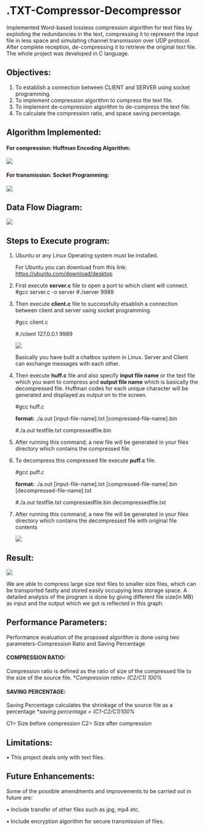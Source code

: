 # .TXT-Compressor-Decompressor
Implemented Word-based lossless compression algorithm for text files by exploiting the redundancies in the text, compressing  it to represent the input file in less space and simulating channel transmission over UDP protocol. After complete reception, de-compressing it to retrieve the original text file. The whole project was developed in C language. 

## Objectives:
1. To establish a connection between CLIENT and SERVER using socket programming.
2. To implement compression  algorithm to compress the  text file.
3. To implement  de-compression algorithm to de-compress the text file.
4. To calculate the compression ratio, and space saving percentage. 


## Algorithm Implemented:

#### For compression: Huffman Encoding Algorithm:
![](/Picture2.png)

#### For transmission: Socket Programming:
![](/socket_programming.jpg)

## Data Flow Diagram:
![](/dfd_new.png)

## Steps to Execute program:
1. Ubuntu or any Linux Operating system must be installed.

   For Ubuntu you can download from this link: https://ubuntu.com/download/desktop
2. First execute **server.c** file to open a port to which client will connect.
   #gcc server.c -o server
   #./server 9989
   
3. Then execute **client.c** file to successfully etsablish a connection between client and server using socket programming.

   #gcc client.c
   
   #./client 127.0.0.1 9989
   
   ![](connection1%20(1).png)
   
   Basically you have built a chatbox system in Linux. Server and Client can exchange messages with each other.
4. Then execute **huff.c** file and also specify **input file name** or the text file which you want to compress and **output file          name** which is basically the decompressed file. Huffman codes for each unique character will be generated and displayed as output on    to the screen.

   #gcc huff.c
   
   **format:** ./a.out [input-file-name].txt [compressed-file-name].bin
   
   #./a.out testfile.txt compressedfile.bin
   
5. After running this command, a new file will be generated in your files directory which contains the compressed file. 
6. To decompress this compressed file execute **puff.c** file.

   #gcc puff.c
   
   **format:** ./a.out [input-file-name].txt [compressed-file-name].bin [decompressed-file-name].txt
   
   #./a.out testfile.txt compressedfile.bin decompressedfile.txt
   
7. After running this command, a new file will be generated in your files directory which contains the decompressed file with original     file contents 
   
   ![](compression-decompression.png)
  
  ## Result:
  
  ![](Picture1.png)
 
 We are able to compress large size text files to smaller size files, which can be transported fastly and stored easily occupying less storage space. A detailed analysis of the program is done by giving different file size(in MB) as input and the output which we got is reflected in this graph. 
 
## Performance Parameters:
Performance evaluation of the proposed algorithm is done using two parameters-Compression Ratio and Saving Percentage

#### COMPRESSION RATIO:
Compression ratio is defined as the ratio of size of the compressed file to the size of the source file.
**Compression ratio= (C2/C1) *100%**

#### SAVING PERCENTAGE:
Saving Percentage calculates the shrinkage of the source file as a percentage
**saving percentage = (C1-C2/C1)*100%**

C1= Size before compression
C2= Size after compression

## Limitations:
• This project deals only with text files.

## Future Enhancements:
Some of the possible amendments and improvements to be carried out in future are:

•	Include transfer of other files such as jpg, mp4 etc.

•	Include encryption algorithm for secure transmission of files.
